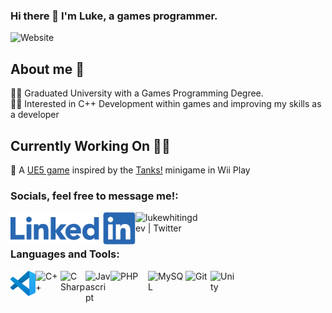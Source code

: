 ### Hi there 👋 I'm Luke, a games programmer.

![Website](https://img.shields.io/website?down_color=red&down_message=offline&label=portfolio&style=flat-square&up_color=lime-green&up_message=online&url=https%3A%2F%2Flukewhitingdev.me)

## About me 👾
👨‍🎓 Graduated University with a Games Programming Degree. <br />
👨‍🔧 Interested in C++ Development within games and improving my skills as a developer <br />


## Currently Working On 🕵️‍♂️
🧠 A <a href=https://github.com/lukewhitingdev/untitled-tank-game>UE5 game</a> inspired by the <a href=https://nintendo.fandom.com/wiki/Tanks!>Tanks!</a> minigame in Wii Play

### Socials, feel free to message me!:

<a href="https://www.linkedin.com/in/luke-whiting-6463a6173/"><img align="left" alt="lukewhitinlinkedin | LinkedIn" width="200px" src="https://github.com/lukewhitingdev/lukewhitingdev/blob/582b70b9477f205a206c32df11eb151bd57b433b/Linkedin-icon.png" /></a>
<a href="https://twitter.com/lukewhitingdev"><img align="left" alt="lukewhitingdev | Twitter" width="100px" height="50px" src="https://cdn.jsdelivr.net/gh/devicons/devicon/icons/twitter/twitter-original.svg" /></a>

<br />
<br />

### Languages and Tools:
<img align="left" alt="Visual Studio Code" width="40px" src="https://raw.githubusercontent.com/github/explore/80688e429a7d4ef2fca1e82350fe8e3517d3494d/topics/visual-studio-code/visual-studio-code.png" />
<img align="left" alt="C++" width="40px" src="https://raw.githubusercontent.com/jmnote/z-icons/master/svg/cpp.svg" />
<img align="left" alt="C Sharp" width="40px" src="https://raw.githubusercontent.com/jmnote/z-icons/master/svg/csharp.svg" />
<img align="left" alt="Javascript" width="40px" src="https://raw.githubusercontent.com/jmnote/z-icons/master/svg/javascript.svg" />
<img align="left" alt="PHP" width="60px" height="45px" src="https://raw.githubusercontent.com/jmnote/z-icons/master/svg/php.svg" />
<img align="left" alt="MySQL" width="60px" height="50px" src="https://cdn.jsdelivr.net/gh/devicons/devicon/icons/mysql/mysql-original-wordmark.svg" />
<img align="left" alt="Git" width="40px" src="https://cdn.jsdelivr.net/gh/devicons/devicon/icons/git/git-plain.svg" />
<img align="left" alt="Unity" width="40px" src="https://www.vectorlogo.zone/logos/unity3d/unity3d-icon.svg" />

